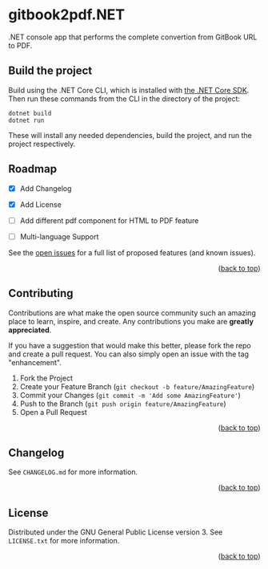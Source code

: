 <a name="readme-top"></a>

# gitbook2pdf.NET
.NET console app that performs the complete convertion from GitBook URL to PDF.

## Build the project
Build using the .NET Core CLI, which is installed with [the .NET Core SDK](https://www.microsoft.com/net/download). Then run
these commands from the CLI in the directory of the project:

```console
dotnet build
dotnet run
```

These will install any needed dependencies, build the project, and run
the project respectively.

## Roadmap

- [x] Add Changelog
- [x] Add License
- [ ] Add different pdf component for HTML to PDF feature
- [ ] Multi-language Support


See the [open issues](https://github.com/alciarro93/gitbook2pdf.net/issues) for a full list of proposed features (and known issues).

<p align="right">(<a href="#readme-top">back to top</a>)</p>

## Contributing
Contributions are what make the open source community such an amazing place to learn, inspire, and create. Any contributions you make are **greatly appreciated**.

If you have a suggestion that would make this better, please fork the repo and create a pull request. You can also simply open an issue with the tag "enhancement".

1. Fork the Project
2. Create your Feature Branch (`git checkout -b feature/AmazingFeature`)
3. Commit your Changes (`git commit -m 'Add some AmazingFeature'`)
4. Push to the Branch (`git push origin feature/AmazingFeature`)
5. Open a Pull Request

<p align="right">(<a href="#readme-top">back to top</a>)</p>

## Changelog
See `CHANGELOG.md` for more information.

<p align="right">(<a href="#readme-top">back to top</a>)</p>

## License
Distributed under the GNU General Public License version 3. See `LICENSE.txt` for more information.

<p align="right">(<a href="#readme-top">back to top</a>)</p>